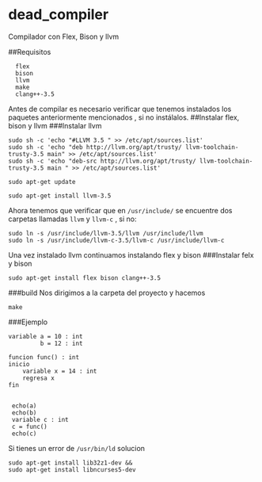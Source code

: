 # dead_compiler
Compilador con Flex, Bison y llvm




##Requisitos 
```
  flex 
  bison 
  llvm 
  make
  clang++-3.5
```
Antes de compilar es necesario verificar que tenemos instalados los paquetes anteriormente mencionados , si no instálalos.
##Instalar flex, bison y llvm
###Instalar llvm
```
sudo sh -c 'echo "#LLVM 3.5 " >> /etc/apt/sources.list'
sudo sh -c 'echo "deb http://llvm.org/apt/trusty/ llvm-toolchain-trusty-3.5 main" >> /etc/apt/sources.list'
sudo sh -c 'echo "deb-src http://llvm.org/apt/trusty/ llvm-toolchain-trusty-3.5 main " >> /etc/apt/sources.list'

sudo apt-get update

sudo apt-get install llvm-3.5
```

Ahora tenemos que verificar que en ` /usr/include/ `  se encuentre dos carpetas llamadas `llvm` y `llvm-c` , si no: 
``` 
sudo ln -s /usr/include/llvm-3.5/llvm /usr/include/llvm 
sudo ln -s /usr/include/llvm-c-3.5/llvm-c /usr/include/llvm-c 
```


Una vez instalado llvm continuamos instalando flex y bison 
###Instalar felx y bison
```
sudo apt-get install flex bison clang++-3.5
```

###build
Nos dirigimos a la carpeta del proyecto y hacemos  
``` 
make 
```

###Ejemplo 
```
variable a = 10 : int
 		 b = 12 : int

funcion func() : int 
inicio
	variable x = 14 : int
	regresa x 
fin


 echo(a)
 echo(b)
 variable c : int
 c = func()
 echo(c)
```

Si tienes un error de `/usr/bin/ld`
solucion
```
sudo apt-get install lib32z1-dev &&
sudo apt-get install libncurses5-dev
```
